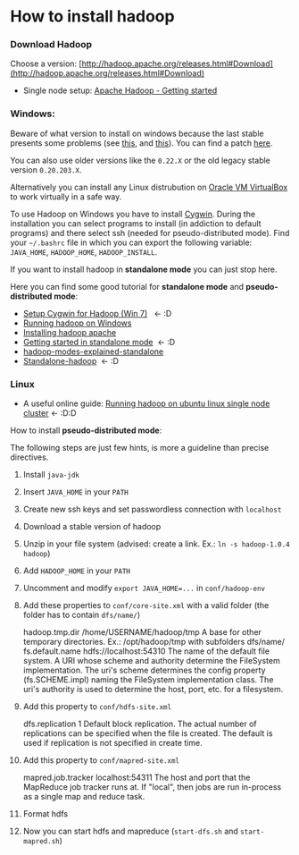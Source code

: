 How to install hadoop
=====================

### Download Hadoop

Choose a version: [http://hadoop.apache.org/releases.html#Download](http://hadoop.apache.org/releases.html#Download)

* Single node setup: [Apache Hadoop - Getting started](http://hadoop.apache.org/docs/stable/single_node_setup.html)

### Windows:

Beware of what version to install on windows because the last stable presents some problems (see [this](http://stackoverflow.com/questions/10509427/hadoop-in-windows), and [this](https://issues.apache.org/jira/browse/HADOOP-7682)). You can find a patch [here](https://github.com/congainc/patch-hadoop_7682-1.0.x-win).

You can also use older versions like the `0.22.X` or the old legacy stable version `0.20.203.X`.

Alternatively you can install any Linux distrubution on [Oracle VM VirtualBox](https://www.virtualbox.org/wiki/Downloads) to work virtually in a safe way.

To use Hadoop on Windows you have to install [Cygwin](http://www.cygwin.com/). During the installation you can select programs to install (in addiction to default programs) and there select ssh (needed for pseudo-distributed mode). Find your `~/.bashrc` file in which you can export the following variable: `JAVA_HOME`, `HADOOP_HOME`, `HADOOP_INSTALL`.

If you want to install hadoop in **standalone mode** you can just stop here.

Here you can find some good tutorial for **standalone mode** and **pseudo-distributed mode**:

* [Setup Cygwin for Hadoop (Win 7)](http://mukulcygwin.blogspot.it/)   ← :D
* [Running hadoop on Windows](http://hayesdavis.net/2008/06/14/running-hadoop-on-windows/)
* [Installing hadoop apache](http://www.oreillynet.com/pub/a/other-programming/excerpts/hadoop-tdg/installing-apache-hadoop.html)
* [Getting started in standalone mode](http://lintool.github.io/Cloud9/docs/content/start-standalone.html)  ← :D
* [hadoop-modes-explained-standalone](http://www.javacodegeeks.com/2012/01/hadoop-modes-explained-standalone.html)
* [Standalone-hadoop](https://github.com/jweese/thrax/wiki/Standalone-hadoop)  ← :D

### Linux

* A useful online guide: [Running hadoop on ubuntu linux single node cluster](http://www.michael-noll.com/tutorials/running-hadoop-on-ubuntu-linux-single-node-cluster/) ← :D:D

How to install **pseudo-distributed mode**:

The following steps are just few hints, is more a guideline than precise directives.

1) Install `java-jdk`

2) Insert `JAVA_HOME` in your `PATH`

3) Create new ssh keys and set passwordless connection with `localhost`

4) Download a stable version of hadoop

5) Unzip in your file system (advised: create a link. Ex.: `ln -s hadoop-1.0.4 hadoop`)

6) Add `HADOOP_HOME` in your `PATH`

7) Uncomment and modify `export JAVA_HOME=...` in `conf/hadoop-env`

8) Add these properties to `conf/core-site.xml` with a valid folder (the folder has to contain `dfs/name/`)

    <property>
    <name>hadoop.tmp.dir</name>
	  <value>/home/USERNAME/hadoop/tmp</value>
	  <description>A base for other temporary directories. 
	  	Ex.: /opt/hadoop/tmp with subfolders dfs/name/</description>
	</property>
	
	<property>
	  <name>fs.default.name</name>
	  <value>hdfs://localhost:54310</value>
	  <description>The name of the default file system.  A URI whose
	  scheme and authority determine the FileSystem implementation.  The
	  uri's scheme determines the config property (fs.SCHEME.impl) naming
	  the FileSystem implementation class.  The uri's authority is used to
	  determine the host, port, etc. for a filesystem.</description>
	</property>
  
9) Add this property to `conf/hdfs-site.xml`

      <property>
	  <name>dfs.replication</name>
	  <value>1</value>
	  <description>Default block replication.
	  The actual number of replications can be specified when the file is created.
	  The default is used if replication is not specified in create time.
	  </description>
	</property>
  
10) Add this property to `conf/mapred-site.xml`
 
  	<property>
	  <name>mapred.job.tracker</name>
	  <value>localhost:54311</value>
	  <description>The host and port that the MapReduce job tracker runs
	  at.  If "local", then jobs are run in-process as a single map
	  and reduce task.
	  </description>
	</property>

11) Format hdfs

12) Now you can start hdfs and mapreduce (`start-dfs.sh` and `start-mapred.sh`)
